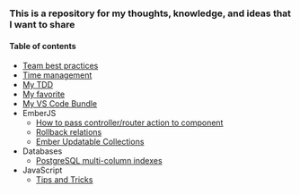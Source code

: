 ### This is a repository for my thoughts, knowledge, and ideas that I want to share
#### Table of contents
- [Team best practices](team-best-practices.md)
- [Time management](time-management.md)
- [My TDD](my-tdd.md)
- [My favorite](my-favorite.md)
- [My VS Code Bundle](my-vs-code-bundle.md)
- EmberJS
	- [How to pass controller/router action to component](emberjs-how-to-pass-action-to-component.md)
	- [Rollback relations](emberjs-how-to-rollback-relations.md)
	- [Ember Updatable Collections](emberjs-how-work-with-model-updatable-collections.md)
- Databases
	- [PostgreSQL multi-column indexes](pg-multi-column-index.md)
- JavaScript
	- [Tips and Tricks](tips-and-tricks.md)
